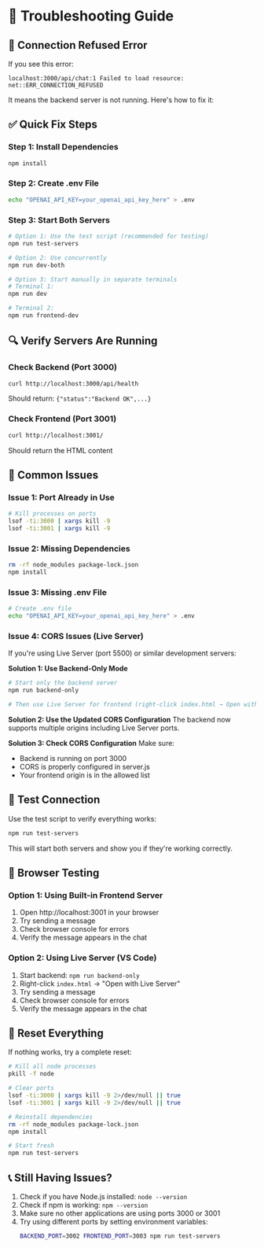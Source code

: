 # 🔧 Troubleshooting Guide

## 🚨 Connection Refused Error

If you see this error:
```
localhost:3000/api/chat:1 Failed to load resource: net::ERR_CONNECTION_REFUSED
```

It means the backend server is not running. Here's how to fix it:

## ✅ Quick Fix Steps

### Step 1: Install Dependencies
```bash
npm install
```

### Step 2: Create .env File
```bash
echo "OPENAI_API_KEY=your_openai_api_key_here" > .env
```

### Step 3: Start Both Servers
```bash
# Option 1: Use the test script (recommended for testing)
npm run test-servers

# Option 2: Use concurrently
npm run dev-both

# Option 3: Start manually in separate terminals
# Terminal 1:
npm run dev

# Terminal 2:
npm run frontend-dev
```

## 🔍 Verify Servers Are Running

### Check Backend (Port 3000)
```bash
curl http://localhost:3000/api/health
```
Should return: `{"status":"Backend OK",...}`

### Check Frontend (Port 3001)
```bash
curl http://localhost:3001/
```
Should return the HTML content

## 🚨 Common Issues

### Issue 1: Port Already in Use
```bash
# Kill processes on ports
lsof -ti:3000 | xargs kill -9
lsof -ti:3001 | xargs kill -9
```

### Issue 2: Missing Dependencies
```bash
rm -rf node_modules package-lock.json
npm install
```

### Issue 3: Missing .env File
```bash
# Create .env file
echo "OPENAI_API_KEY=your_openai_api_key_here" > .env
```

### Issue 4: CORS Issues (Live Server)
If you're using Live Server (port 5500) or similar development servers:

**Solution 1: Use Backend-Only Mode**
```bash
# Start only the backend server
npm run backend-only

# Then use Live Server for frontend (right-click index.html → Open with Live Server)
```

**Solution 2: Use the Updated CORS Configuration**
The backend now supports multiple origins including Live Server ports.

**Solution 3: Check CORS Configuration**
Make sure:
- Backend is running on port 3000
- CORS is properly configured in server.js
- Your frontend origin is in the allowed list

## 🧪 Test Connection

Use the test script to verify everything works:
```bash
npm run test-servers
```

This will start both servers and show you if they're working correctly.

## 📱 Browser Testing

### Option 1: Using Built-in Frontend Server
1. Open http://localhost:3001 in your browser
2. Try sending a message
3. Check browser console for errors
4. Verify the message appears in the chat

### Option 2: Using Live Server (VS Code)
1. Start backend: `npm run backend-only`
2. Right-click `index.html` → "Open with Live Server"
3. Try sending a message
4. Check browser console for errors
5. Verify the message appears in the chat

## 🔄 Reset Everything

If nothing works, try a complete reset:
```bash
# Kill all node processes
pkill -f node

# Clear ports
lsof -ti:3000 | xargs kill -9 2>/dev/null || true
lsof -ti:3001 | xargs kill -9 2>/dev/null || true

# Reinstall dependencies
rm -rf node_modules package-lock.json
npm install

# Start fresh
npm run test-servers
```

## 📞 Still Having Issues?

1. Check if you have Node.js installed: `node --version`
2. Check if npm is working: `npm --version`
3. Make sure no other applications are using ports 3000 or 3001
4. Try using different ports by setting environment variables:
   ```bash
   BACKEND_PORT=3002 FRONTEND_PORT=3003 npm run test-servers
   ``` 